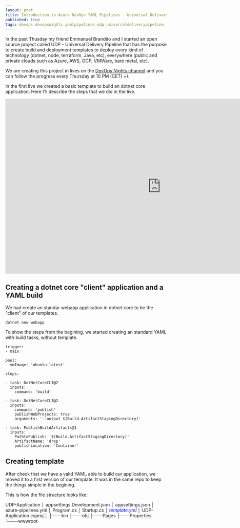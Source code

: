 ```yaml
---
layout: post
title: Introduction to Azure DevOps YAML Pipelines - Universal Delivery Pipeline
published: true
tags: devops devopsnights yamlpipelines udp universaldeliverypipeline
---
```



In the past Thusday my friend Emmanuel Brandão and I started an open source  project called UDP - Universal Delivery Pipeline that has the purpose to create build and deployment templates to deploy every kind of technology (dotnet, node, terraform, Java, etc), everywhere (public and private clouds such as Azure, AWS, GCP, VMWare, bare metal, etc).

We are creating this project in lives on the [DevOps Nights channel](https://youtu.be/hIkwU3CnJzU) and you can follow the progress every Thursday at 10 PM (CET) =).

In the first live we created a basic template to build an dotnet core application. Here I'll describe the steps that we did in the live.

<iframe width="968" height="545" src="https://www.youtube.com/embed/hIkwU3CnJzU" frameborder="0" allow="accelerometer; autoplay; clipboard-write; encrypted-media; gyroscope; picture-in-picture" allowfullscreen></iframe>

## Creating a dotnet core "client" application and a YAML build 

We had create an standar webapp application in dotnet core to be the "client" of our templates. 

```cli
dotnet new webapp
```

To show the steps from the begining, we started creating an standard YAML with build tasks, without template.

```
trigger:
- main

pool:
  vmImage: 'ubuntu-latest'

steps:

- task: DotNetCoreCLI@2
  inputs:
    command: 'build'

- task: DotNetCoreCLI@2
  inputs:
    command: 'publish'
    publishWebProjects: true
    arguments: '--output $(Build.ArtifactStagingDirectory)'

- task: PublishBuildArtifacts@1
  inputs:
    PathtoPublish: '$(Build.ArtifactStagingDirectory)'
    ArtifactName: 'drop'
    publishLocation: 'Container'
```


## Creating template

After check that we have a valid YAML able to build our application, we moved it to a first version of our template. It was in the same repo to keep the things simple in the begining.

This is how the file structure looks like:



UDP-Application
│   appsettings.Development.json
│   appsettings.json
│   azure-pipelines.yml
│   Program.cs
│   Startup.cs
│   <span style="color:blue">*template.yml*</span> 
│   UDP-Application.csproj
│
├───bin
├───obj
├───Pages
├───Properties
└───wwwroot


